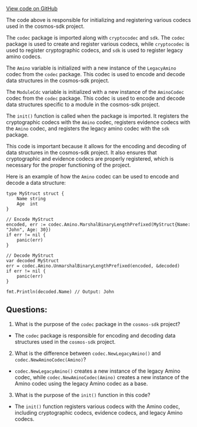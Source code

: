 [View code on GitHub](https://github.com/cosmos/cosmos-sdk/blob/main/x/gov/codec/cdc.go)

The code above is responsible for initializing and registering various codecs used in the cosmos-sdk project. 

The `codec` package is imported along with `cryptocodec` and `sdk`. The `codec` package is used to create and register various codecs, while `cryptocodec` is used to register cryptographic codecs, and `sdk` is used to register legacy amino codecs.

The `Amino` variable is initialized with a new instance of the `LegacyAmino` codec from the `codec` package. This codec is used to encode and decode data structures in the cosmos-sdk project. 

The `ModuleCdc` variable is initialized with a new instance of the `AminoCodec` codec from the `codec` package. This codec is used to encode and decode data structures specific to a module in the cosmos-sdk project.

The `init()` function is called when the package is imported. It registers the cryptographic codecs with the `Amino` codec, registers evidence codecs with the `Amino` codec, and registers the legacy amino codec with the `sdk` package.

This code is important because it allows for the encoding and decoding of data structures in the cosmos-sdk project. It also ensures that cryptographic and evidence codecs are properly registered, which is necessary for the proper functioning of the project. 

Here is an example of how the `Amino` codec can be used to encode and decode a data structure:

```
type MyStruct struct {
    Name string
    Age  int
}

// Encode MyStruct
encoded, err := codec.Amino.MarshalBinaryLengthPrefixed(MyStruct{Name: "John", Age: 30})
if err != nil {
    panic(err)
}

// Decode MyStruct
var decoded MyStruct
err = codec.Amino.UnmarshalBinaryLengthPrefixed(encoded, &decoded)
if err != nil {
    panic(err)
}

fmt.Println(decoded.Name) // Output: John
```
## Questions: 
 1. What is the purpose of the `codec` package in the `cosmos-sdk` project?
- The `codec` package is responsible for encoding and decoding data structures used in the `cosmos-sdk` project.

2. What is the difference between `codec.NewLegacyAmino()` and `codec.NewAminoCodec(Amino)`?
- `codec.NewLegacyAmino()` creates a new instance of the legacy Amino codec, while `codec.NewAminoCodec(Amino)` creates a new instance of the Amino codec using the legacy Amino codec as a base.

3. What is the purpose of the `init()` function in this code?
- The `init()` function registers various codecs with the Amino codec, including cryptographic codecs, evidence codecs, and legacy Amino codecs.